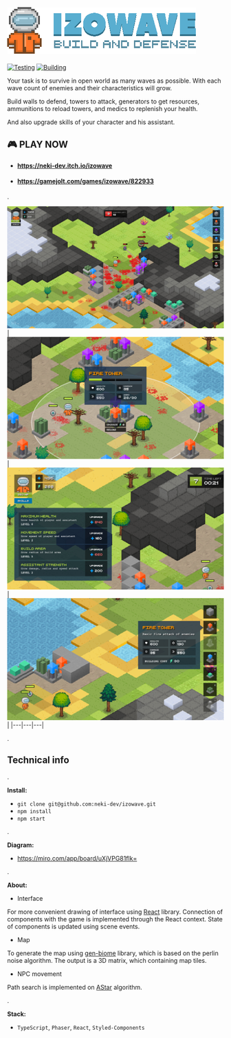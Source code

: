 ## ![IZOWAVE](./docs/logotype.png)
[![Testing](https://github.com/neki-dev/izowave/actions/workflows/test.yml/badge.svg)](https://github.com/neki-dev/izowave/actions/workflows/test.yml)
[![Building](https://github.com/neki-dev/izowave/actions/workflows/build.yml/badge.svg)](https://github.com/neki-dev/izowave/actions/workflows/build.yml)

Your task is to survive in open world as many waves as possible. With each wave count of enemies and their characteristics will grow.

Build walls to defend, towers to attack, generators to get resources, ammunitions to reload towers, and medics to replenish your health.

And also upgrade skills of your character and his assistant.

## 🎮 PLAY NOW
  * #### https://neki-dev.itch.io/izowave
  * #### https://gamejolt.com/games/izowave/822933

.

![Preview 1](./docs/preview/full.png)
| ![Preview 2](./docs/preview/snap01.png) | ![Preview 3](./docs/preview/snap02.png) | ![Preview 4](./docs/preview/snap03.png) |
|---|---|---|

.

## __Technical info__

.

__Install:__

* `git clone git@github.com:neki-dev/izowave.git`
* `npm install`
* `npm start`

.

__Diagram:__ 

* https://miro.com/app/board/uXjVPG81flk=

.

__About:__ 

- Interface

For more convenient drawing of interface using [React](https://react.dev/) library. Сonnection of components with the game is implemented through the React context. State of components is updated using scene events.

- Map

To generate the map using [gen-biome](https://github.com/neki-dev/gen-biome) library, which is based on the perlin noise algorithm.
The output is a 3D matrix, which containing map tiles.

- NPC movement

Path search is implemented on [AStar](https://en.wikipedia.org/wiki/A*_search_algorithm) algorithm.

.

__Stack:__ 

* `TypeScript`, `Phaser`, `React`, `Styled-Components`
